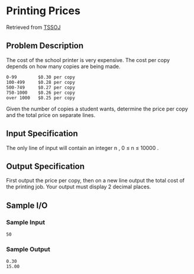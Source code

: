 # Printing Prices

Retrieved from [TSSOJ](https://tssoj.ca/)

## Problem Description
The cost of the school printer is very expensive. The cost per copy depends on how many copies are being made.
```
0-99        $0.30 per copy
100-499     $0.28 per copy
500-749     $0.27 per copy
750-1000    $0.26 per copy
over 1000   $0.25 per copy
```
Given the number of copies a student wants, determine the price per copy and the total price on separate lines.

## Input Specification
The only line of input will contain an integer 
n
, 
0
≤
n
≤
10000
.

## Output Specification
First output the price per copy, then on a new line output the total cost of the printing job. Your output must display 2 decimal places.


## Sample I/O 

### Sample Input
```
50
```
### Sample Output
```
0.30
15.00
```